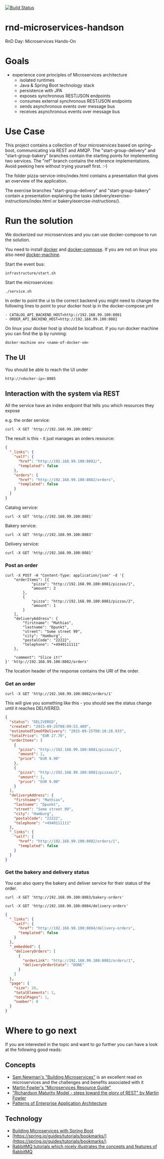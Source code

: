 [ ![Build Status](https://travis-ci.org/ePages-de/epizza.svg)](https://travis-ci.org/ePages-de/epizza)

# rnd-microservices-handson

RnD Day: Microservices Hands-On

# Goals

- experience core principles of Microservices architecture
  - isolated runtimes
  - Java & Spring Boot technology stack
  - persistence with JPA
  - exposes synchronous REST/JSON endpoints
  - consumes external synchronous REST/JSON endpoints
  - sends asynchronous events over message bus
  - receives asynchronous events over message bus

# Use Case

This project contains a collection of four microservices
based on spring-boot, communicating via REST and AMQP.
The "start-group-delivery" and "start-group-bakery"
branches contain the starting points for implementing
two services. The "ref" branch contains the reference
implementations. Avoid peeking here without trying yourself
first. :-)

The folder pizza-service-intro/index.html contains a presentation that gives an overview of the application.

The exercise branches "start-group-delivery" and "start-group-bakery" contain a presentation explaining the tasks (delivery/exercise-instructions/index.html or bakery/exercise-instructions/).

# Run the solution

We dockerized our microservices and you can use docker-compose to run the solution.

You need to install [docker](http://docs.docker.com/mac/started/) and [docker-compose](https://docs.docker.com/compose/install/). If you are not on linux you also need [docker-machine](https://docs.docker.com/machine/install-machine/).


Start the event bus:
```
infrastructure/start.sh
```

Start the microservices:
```
./service.sh
```

In order to point the ui to the correct backend you might need to change the following lines to point to your docker host ip in the docker-compose.yml
```
- CATALOG_API_BACKEND_HOST=http://192.168.99.100:8081
- ORDER_API_BACKEND_HOST=http://192.168.99.100:8082
```

On linux your docker host ip should be localhost. if you run docker machine you can find the ip by running:
```
docker-machine env <name-of-docker-vm>
```
## The UI

You should be able to reach the UI under
```
http://<docker-ip>:8085
```

## Interaction with the system via REST

All the service have an index endpoint that tells you which resources they expose

e.g. the order service:
```
curl -X GET 'http://192.168.99.100:8082'
```

The result is this - it just manages an orders resource:
```json
{
  "_links": {
    "self": {
      "href": "http://192.168.99.100:8082/",
      "templated": false
    },
    "orders": {
      "href": "http://192.168.99.100:8082/orders",
      "templated": false
    }
  }
}
```

Catalog service:
```
curl -X GET 'http://192.168.99.100:8081'
```

Bakery service:
```
curl -X GET 'http://192.168.99.100:8083'
```

Delivery service:
```
curl -X GET 'http://192.168.99.100:8081'
```

### Post an order
```
curl -X POST -H "Content-Type: application/json" -d '{
    "orderItems": [{
            "pizza": "http://192.168.99.100:8081/pizzas/1",
            "amount": 2
        },
        {
            "pizza": "http://192.168.99.100:8081/pizzas/2",
            "amount": 1
        }
    ],
    "deliveryAddress": {
        "firstname": "Mathias",
        "lastname": "Dpunkt",
        "street": "Some street 99",
        "city": "Hamburg",
        "postalCode": "22222",
        "telephone": "+4940111111"
    },
    
    "comment": "Slice it!"
}' 'http://192.168.99.100:8082/orders'
```

The location header of the response contains the URI of the order.

### Get an order
```
curl -X GET 'http://192.168.99.100:8082/orders/1'
```

This will give you something like this - you should see the status change until it reaches DELIVERED.

```json
{
  "status": "DELIVERED",
  "created": "2015-09-25T08:09:53.409",
  "estimatedTimeOfDelivery": "2015-09-25T08:10:28.933",
  "totalPrice": "EUR 27.70",
  "orderItems": [
    {
      "pizza": "http://192.168.99.100:8081/pizzas/1",
      "amount": 2,
      "price": "EUR 8.90"
    },
    {
      "pizza": "http://192.168.99.100:8081/pizzas/2",
      "amount": 1,
      "price": "EUR 9.90"
    }
  ],
  "deliveryAddress": {
    "firstname": "Mathias",
    "lastname": "Dpunkt",
    "street": "Some street 99",
    "city": "Hamburg",
    "postalCode": "22222",
    "telephone": "+4940111111"
  },
  "_links": {
    "self": {
      "href": "http://192.168.99.100:8082/orders/1",
      "templated": false
    }
  }
}
```

### Get the bakery and delivery status
You can also query the bakery and deliver service for their status of the order.

```
curl -X GET 'http://192.168.99.100:8083/bakery-orders'
```

```
curl -X GET 'http://192.168.99.100:8084/delivery-orders'
```

```json
{
  "_links": {
    "self": {
      "href": "http://192.168.99.100:8084/delivery-orders",
      "templated": false
    }
  },
  "_embedded": {
    "deliveryOrders": [
      {
        "orderLink": "http://192.168.99.100:8082/orders/1",
        "deliveryOrderState": "DONE"
      }
    ]
  },
  "page": {
    "size": 20,
    "totalElements": 1,
    "totalPages": 1,
    "number": 0
  }
}
```

# Where to go next

If you are interested in the topic and want to go further you can have a look at the following good reads:

## Concepts

- [Sam Newman's "Building Microservices"](http://samnewman.io/books/building_microservices/) is an excellent read on microservices and the challenges and benefits associated with it
- [Martin Fowler's "Microservices Resource Guide"](http://martinfowler.com/microservices/)
- ["Richardson Maturity Model - steps toward the glory of REST" by Martin Fowler](http://martinfowler.com/articles/richardsonMaturityModel.html)
- [Patterns of Enterprise Application Architecture](http://martinfowler.com/books/eaa.html)

## Technology

- [Building Microservices with Spring Boot](http://www.infoq.com/articles/boot-microservices)
- [https://spring.io/guides/tutorials/bookmarks/](https://spring.io/guides/tutorials/bookmarks/)
- [RabbitMQ tutorials which nicely illustrates the concepts and features of RabbitMQ](https://www.rabbitmq.com/getstarted.html)
